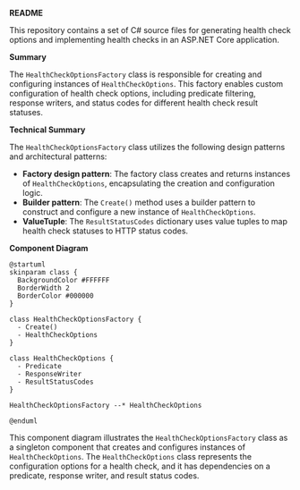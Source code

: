 **README**

This repository contains a set of C# source files for generating health check options and implementing health checks in an ASP.NET Core application.

**Summary**

The `HealthCheckOptionsFactory` class is responsible for creating and configuring instances of `HealthCheckOptions`. This factory enables custom configuration of health check options, including predicate filtering, response writers, and status codes for different health check result statuses.

**Technical Summary**

The `HealthCheckOptionsFactory` class utilizes the following design patterns and architectural patterns:

* **Factory design pattern**: The factory class creates and returns instances of `HealthCheckOptions`, encapsulating the creation and configuration logic.
* **Builder pattern**: The `Create()` method uses a builder pattern to construct and configure a new instance of `HealthCheckOptions`.
* **ValueTuple**: The `ResultStatusCodes` dictionary uses value tuples to map health check statuses to HTTP status codes.

**Component Diagram**

```plantuml
@startuml
skinparam class {
  BackgroundColor #FFFFFF
  BorderWidth 2
  BorderColor #000000
}

class HealthCheckOptionsFactory {
  - Create()
  - HealthCheckOptions
}

class HealthCheckOptions {
  - Predicate
  - ResponseWriter
  - ResultStatusCodes
}

HealthCheckOptionsFactory --* HealthCheckOptions

@enduml
```
This component diagram illustrates the `HealthCheckOptionsFactory` class as a singleton component that creates and configures instances of `HealthCheckOptions`. The `HealthCheckOptions` class represents the configuration options for a health check, and it has dependencies on a predicate, response writer, and result status codes.